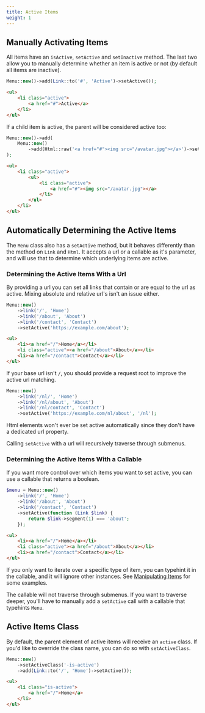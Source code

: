 ```yaml
---
title: Active Items
weight: 1
---
```


## Manually Activating Items

All items have an `isActive`, `setActive` and `setInactive` method. The last two allow you to manually determine whether an item is active or not (by default all items are inactive).

```php
Menu::new()->add(Link::to('#', 'Active')->setActive());
```

```html
<ul>
    <li class="active">
        <a href="#">Active</a>
    </li>
</ul>
```

If a child item is active, the parent will be considered active too:

```php
Menu::new()->add(
    Menu::new()
        ->add(Html::raw('<a href="#"><img src="/avatar.jpg"></a>')->setActive())
);
```

```html
<ul>
    <li class="active">
        <ul>
            <li class="active">
                <a href="#"><img src="/avatar.jpg"></a>
            </li>
        </ul>
    </li>
</ul>
```

## Automatically Determining the Active Items

The `Menu` class also has a `setActive` method, but it behaves differently than the method on `Link` and `Html`. It accepts a url or a callable as it's parameter, and will use that to determine which underlying items are active.

### Determining the Active Items With a Url

By providing a url you can set all links that contain or are equal to the url as active. Mixing absolute and relative url's isn't an issue either.

```php
Menu::new()
    ->link('/', 'Home')
    ->link('/about', 'About')
    ->link('/contact', 'Contact')
    ->setActive('https://example.com/about');
```

```html
<ul>
    <li><a href="/">Home</a></li>
    <li class="active"><a href="/about">About</a></li>
    <li><a href="/contact">Contact</a></li>
</ul>
```

If your base url isn't `/`, you should provide a request root to improve the active url matching.

```php
Menu::new()
    ->link('/nl/', 'Home')
    ->link('/nl/about', 'About')
    ->link('/nl/contact', 'Contact')
    ->setActive('https://example.com/nl/about', '/nl');
```

<div class="alert -info">
Html elements won't ever be set active automatically since they don't have a dedicated url property.
</div>

Calling `setActive` with a url will recursively traverse through submenus.

### Determining the Active Items With a Callable

If you want more control over which items you want to set active, you can use a callable that returns a boolean.

```php
$menu = Menu::new()
    ->link('/', 'Home')
    ->link('/about', 'About')
    ->link('/contact', 'Contact')
    ->setActive(function (Link $link) {
        return $link->segment(1) === 'about';
    });
```

```html
<ul>
    <li><a href="/">Home</a></li>
    <li class="active"><a href="/about">About</a></li>
    <li><a href="/contact">Contact</a></li>
</ul>
```

<div class="alert -info">
If you only want to iterate over a specific type of item, you can typehint it in the callable, and it will ignore other instances. See <a href="/menu/v1/usage/manipulating-items">Manipulating Items</a> for some examples.
</div>

The callable will not traverse through submenus. If you want to traverse deeper, you'll have to manually add a `setActive` call with a callable that typehints `Menu`.

## Active Items Class

By default, the parent element of active items will receive an `active` class. If you'd like to override the class name, you can do so with `setActiveClass`.

```php
Menu::new()
    ->setActiveClass('-is-active')
    ->add(Link::to('/', 'Home')->setActive());
```

```html
<ul>
    <li class="is-active">
        <a href="/">Home</a>
    </li>
</ul>
```
